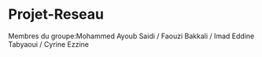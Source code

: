 # Projet-Reseau
Membres du groupe:Mohammed Ayoub Saidi / Faouzi Bakkali / Imad Eddine Tabyaoui / Cyrine Ezzine
